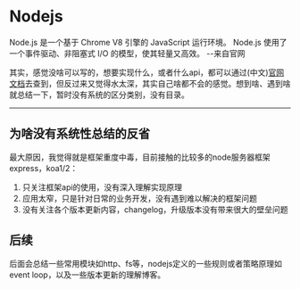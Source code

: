 # Nodejs
Node.js 是一个基于 Chrome V8 引擎的 JavaScript 运行环境。 
Node.js 使用了一个事件驱动、非阻塞式 I/O 的模型，使其轻量又高效。  --来自官网  

其实，感觉没啥可以写的，想要实现什么，或者什么api，都可以通过(中文)[官网文档](http://nodejs.cn/api/)去查到，但反过来又觉得水太深，其实自己啥都不会的感觉。想到啥、遇到啥就总结一下，暂时没有系统的区分类别，没有目录。

---
## 为啥没有系统性总结的反省  
最大原因，我觉得就是框架重度中毒，目前接触的比较多的node服务器框架express，koa1/2：  
1. 只关注框架api的使用，没有深入理解实现原理
2. 应用太窄，只是针对日常的业务开发，没有遇到难以解决的框架问题
3. 没有关注各个版本更新内容，changelog，升级版本没有带来很大的壁垒问题  


## 后续
后面会总结一些常用模块如http、fs等，nodejs定义的一些规则或者策略原理如event loop，以及一些版本更新的理解博客。

